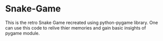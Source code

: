 # Snake-Game
This is the retro Snake Game recreated using python-pygame library. One can use this code to relive thier memories and gain basic insights of pygame module.
